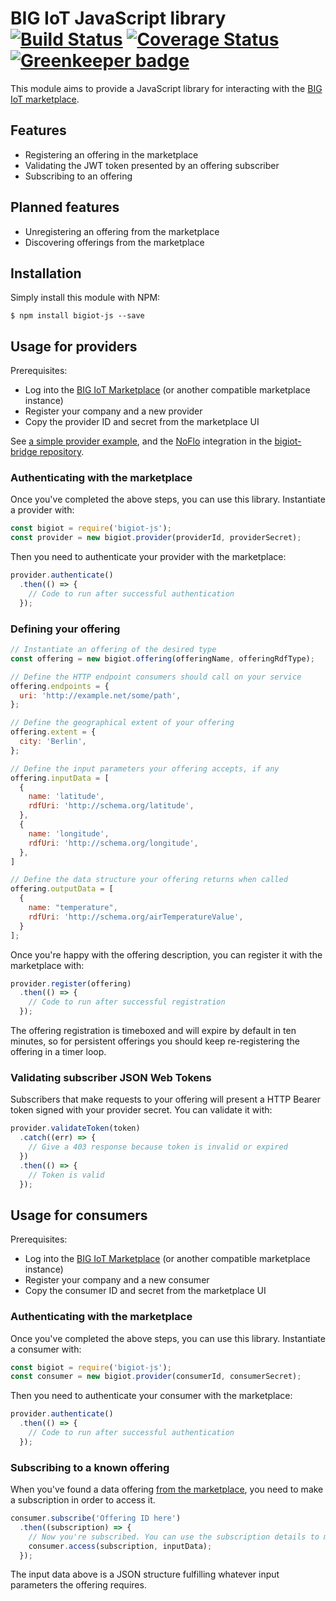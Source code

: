 BIG IoT JavaScript library [![Build Status](https://travis-ci.org/flowhub/bigiot-js.svg?branch=master)](https://travis-ci.org/flowhub/bigiot-js) [![Coverage Status](https://coveralls.io/repos/github/flowhub/bigiot-js/badge.svg)](https://coveralls.io/github/flowhub/bigiot-js) [![Greenkeeper badge](https://badges.greenkeeper.io/flowhub/bigiot-js.svg)](https://greenkeeper.io/)
==========================

This module aims to provide a JavaScript library for interacting with the [BIG IoT marketplace](https://market.big-iot.org/).

## Features

* Registering an offering in the marketplace
* Validating the JWT token presented by an offering subscriber
* Subscribing to an offering

## Planned features

* Unregistering an offering from the marketplace
* Discovering offerings from the marketplace

## Installation

Simply install this module with NPM:

```shell
$ npm install bigiot-js --save
```

## Usage for providers

Prerequisites:

* Log into the [BIG IoT Marketplace](https://market.big-iot.org) (or another compatible marketplace instance)
* Register your company and a new provider
* Copy the provider ID and secret from the marketplace UI

See [a simple provider example](https://github.com/flowhub/bigiot-js/blob/master/example/provider.js), and the [NoFlo](https://noflojs.org) integration in the [bigiot-bridge repository](https://github.com/flowhub/bigiot-bridge).

### Authenticating with the marketplace

Once you've completed the above steps, you can use this library. Instantiate a provider with:

```javascript
const bigiot = require('bigiot-js');
const provider = new bigiot.provider(providerId, providerSecret);
```

Then you need to authenticate your provider with the marketplace:

```javascript
provider.authenticate()
  .then(() => {
    // Code to run after successful authentication
  });
```

### Defining your offering

```javascript
// Instantiate an offering of the desired type
const offering = new bigiot.offering(offeringName, offeringRdfType);

// Define the HTTP endpoint consumers should call on your service
offering.endpoints = {
  uri: 'http://example.net/some/path',
};

// Define the geographical extent of your offering
offering.extent = {
  city: 'Berlin',
};

// Define the input parameters your offering accepts, if any
offering.inputData = [
  {
    name: 'latitude',
    rdfUri: 'http://schema.org/latitude',
  },
  {
    name: 'longitude',
    rdfUri: 'http://schema.org/longitude',
  },
]

// Define the data structure your offering returns when called
offering.outputData = [
  {
    name: "temperature",
    rdfUri: 'http://schema.org/airTemperatureValue',
  }
];
```

Once you're happy with the offering description, you can register it with the marketplace with:

```javascript
provider.register(offering)
  .then(() => {
    // Code to run after successful registration
  });
```

The offering registration is timeboxed and will expire by default in ten minutes, so for persistent offerings you should keep re-registering the offering in a timer loop.

### Validating subscriber JSON Web Tokens

Subscribers that make requests to your offering will present a HTTP Bearer token signed with your provider secret. You can validate it with:

```javascript
provider.validateToken(token)
  .catch((err) => {
    // Give a 403 response because token is invalid or expired
  })
  .then(() => {
    // Token is valid
  });
```

## Usage for consumers

Prerequisites:

* Log into the [BIG IoT Marketplace](https://market.big-iot.org) (or another compatible marketplace instance)
* Register your company and a new consumer
* Copy the consumer ID and secret from the marketplace UI

### Authenticating with the marketplace

Once you've completed the above steps, you can use this library. Instantiate a consumer with:

```javascript
const bigiot = require('bigiot-js');
const consumer = new bigiot.provider(consumerId, consumerSecret);
```

Then you need to authenticate your consumer with the marketplace:

```javascript
provider.authenticate()
  .then(() => {
    // Code to run after successful authentication
  });
```

### Subscribing to a known offering

When you've found a data offering [from the marketplace](https://market.big-iot.org/allOfferings?onlyActive), you need to make a subscription in order to access it.

```javascript
consumer.subscribe('Offering ID here')
  .then((subscription) => {
    // Now you're subscribed. You can use the subscription details to make calls to the offering
    consumer.access(subscription, inputData);
  });
```

The input data above is a JSON structure fulfilling whatever input parameters the offering requires.
